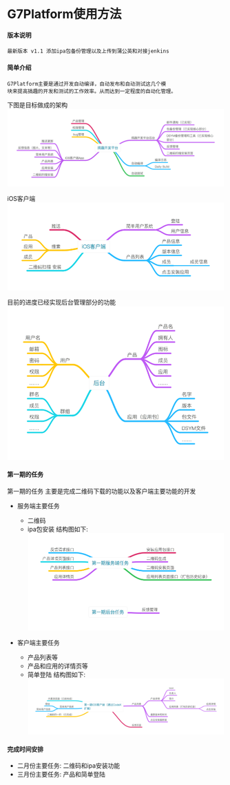# G7Platform使用方法

#### 版本说明
```
最新版本 v1.1 添加ipa包备份管理以及上传到蒲公英和对接jenkins
```


#### 简单介绍

```
G7Platform主要是通过开发自动编译，自动发布和自动测试这几个模
块来提高搞趣的开发和测试的工作效率。从而达到一定程度的自动化管理。
```

下图是目标做成的架构
![整体结构](./Image/搞趣开发平台需求.png)

iOS客户端
![iOS客户端](./Image/iOS客户端.png)

目前的进度已经实现后台管理部分的功能
![搞趣开发平台后台](./Image/搞趣开发平台后台.png)

#### 第一期的任务

第一期的任务 主要是完成二维码下载的功能以及客户端主要功能的开发

- 服务端主要任务
    * 二维码
    * ipa包安装
结构图如下:
![  第一期服务端任务](./Image/第一期服务端任务.png)


- 客户端主要任务
  * 产品列表等
  * 产品和应用的详情页等
  * 简单登陆
结构图如下:
![第一期客户端任务](./Image/第一期iOS客户端.png)


#### 完成时间安排

- 二月份主要任务:  二维码和ipa安装功能
- 三月份主要任务:  产品和简单登陆
